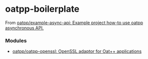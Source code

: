 oatpp-boilerplate
=================
From [oatpp/example-async-api: Example project how-to use oatpp asynchronous API.](https://github.com/oatpp/example-async-api)

### Modules
- [oatpp/oatpp-openssl: OpenSSL adaptor for Oat++ applications](https://github.com/oatpp/oatpp-openssl)
